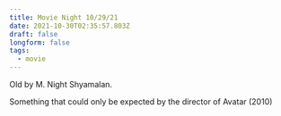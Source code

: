 ```yaml
---
title: Movie Night 10/29/21
date: 2021-10-30T02:35:57.803Z
draft: false
longform: false
tags:
  - movie
---
```

Old by M. Night Shyamalan.

Something that could only be expected by the director of Avatar (2010)